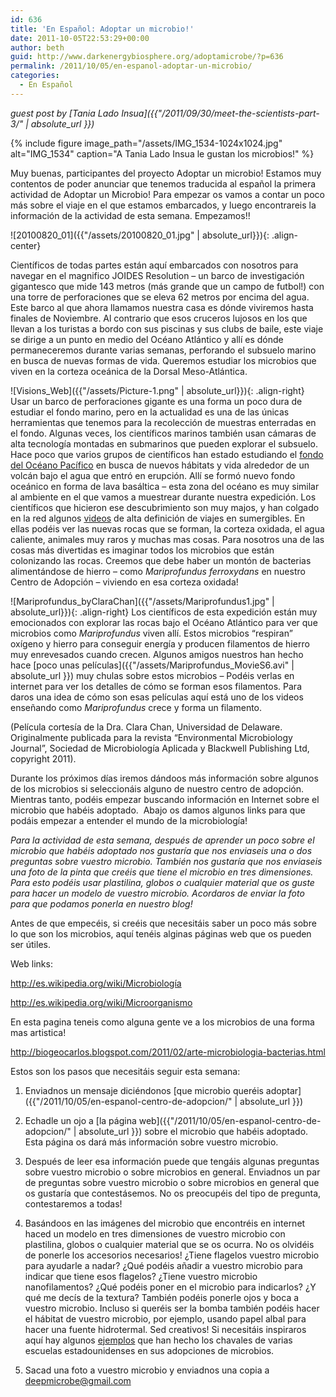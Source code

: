 ```yaml
---
id: 636
title: 'En Español: Adoptar un microbio!'
date: 2011-10-05T22:53:29+00:00
author: beth
guid: http://www.darkenergybiosphere.org/adoptamicrobe/?p=636
permalink: /2011/10/05/en-espanol-adoptar-un-microbio/
categories:
  - En Español
---
```

_guest post by [Tania Lado Insua]({{"/2011/09/30/meet-the-scientists-part-3/" | absolute_url }})_

{% include figure image_path="/assets/IMG_1534-1024x1024.jpg" alt="IMG_1534" caption="A Tania Lado Insua le gustan los microbios!" %}

Muy buenas, participantes del proyecto Adoptar un microbio! Estamos muy contentos de poder anunciar que tenemos traducida al español la primera actividad de Adoptar un Microbio! Para empezar os vamos a contar un poco más sobre el viaje en el que estamos embarcados, y luego encontrareis la información de la actividad de esta semana. Empezamos!!

![20100820_01]({{"/assets/20100820_01.jpg" | absolute_url}}){: .align-center}

Científicos de todas partes están aquí embarcados con nosotros para navegar en el magnifico JOIDES Resolution – un barco de investigación gigantesco que mide 143 metros (más grande que un campo de futbol!) con una torre de perforaciones que se eleva 62 metros por encima del agua. Este barco al que ahora llamamos nuestra casa es dónde viviremos hasta finales de Noviembre. Al contrario que esos cruceros lujosos en los que llevan a los turistas a bordo con sus piscinas y sus clubs de baile, este viaje se dirige a un punto en medio del Océano Atlántico y allí es dónde permaneceremos durante varias semanas, perforando el subsuelo marino en busca de nuevas formas de vida. Queremos estudiar los microbios que viven en la corteza oceánica de la Dorsal Meso-Atlántica.

![Visions_Web]({{"/assets/Picture-1.png" | absolute_url}}){: .align-right} Usar un barco de perforaciones gigante es una forma un poco dura de estudiar el fondo marino, pero en la actualidad es una de las únicas herramientas que tenemos para la recolección de muestras enterradas en el fondo. Algunas veces, los científicos marinos también usan cámaras de alta tecnología montadas en submarinos que pueden explorar el subsuelo. Hace poco que varios grupos de científicos han estado estudiando el [fondo del Océano Pacífico](http://www.interactiveoceans.washington.edu/visions11) en busca de nuevos hábitats y vida alrededor de un volcán bajo el agua que entró en erupción. Allí se formó nuevo fondo oceánico en forma de lava basáltica – esta zona del océano es muy similar al ambiente en el que vamos a muestrear durante nuestra expedición. Los científicos que hicieron ese descubrimiento son muy majos, y han colgado en la red algunos [videos](http://www.interactiveoceans.washington.edu/visions11/video) de alta definición de viajes en sumergibles. En ellas podéis ver las nuevas rocas que se forman, la corteza oxidada, el agua caliente, animales muy raros y muchas mas cosas. Para nosotros una de las cosas más divertidas es imaginar todos los microbios que están colonizando las rocas. Creemos que debe haber un montón de bacterias alimentándose de hierro – como _Mariprofundus ferroxydans_ en nuestro Centro de Adopción – viviendo en esa corteza oxidada!

![Mariprofundus_byClaraChan]({{"/assets/Mariprofundus1.jpg" | absolute_url}}){: .align-right} Los científicos de esta expedición están muy emocionados con explorar las rocas bajo el Océano Atlántico para ver que microbios como _Mariprofundus_ viven allí. Estos microbios “respiran” oxígeno y hierro para conseguir energía y producen filamentos de hierro muy enrevesados cuando crecen. Algunos amigos nuestros han hecho hace [poco unas películas]({{"/assets/Mariprofundus_MovieS6.avi" | absolute_url }}) muy chulas sobre estos microbios – Podéis verlas en internet para ver los detalles de cómo se forman esos filamentos. Para daros una idea de cómo son esas películas aquí está uno de los videos enseñando como _Mariprofundus_ crece y forma un filamento.

(Película cortesía de la Dra. Clara Chan, Universidad de Delaware. Originalmente publicada para la revista “Environmental Microbiology Journal”, Sociedad de Microbiología Aplicada y Blackwell Publishing Ltd, copyright 2011).

Durante los próximos días iremos dándoos más información sobre algunos de los microbios si seleccionáis alguno de nuestro centro de adopción.  Mientras tanto, podéis empezar buscando información en Internet sobre el microbio que habéis adoptado.  Abajo os damos algunos links para que podáis empezar a entender el mundo de la microbiología!

_Para la actividad de esta semana, después de aprender un poco sobre el microbio que habéis adoptado nos gustaría que nos enviaseis una o dos preguntas sobre vuestro microbio. También nos gustaría que nos enviaseis una foto de la pinta que creéis que tiene el microbio en tres dimensiones. Para esto podéis usar plastilina, globos o cualquier material que os guste para hacer un modelo de vuestro microbio. Acordaros de enviar la foto para que podamos ponerla en nuestro blog!_

Antes de que empecéis, si creéis que necesitáis saber un poco más sobre lo que son los microbios, aquí tenéis alginas páginas web que os pueden ser útiles.

Web links:

<http://es.wikipedia.org/wiki/Microbiología>

<http://es.wikipedia.org/wiki/Microorganismo>

En esta pagina teneis como alguna gente ve a los microbios de una forma mas artistica!

<http://biogeocarlos.blogspot.com/2011/02/arte-microbiologia-bacterias.html>

Estos son los pasos que necesitáis seguir esta semana:

1. Enviadnos un mensaje diciéndonos [que microbio queréis adoptar]({{"/2011/10/05/en-espanol-centro-de-adopcion/" | absolute_url }})

2. Echadle un ojo a [la página web]({{"/2011/10/05/en-espanol-centro-de-adopcion/" | absolute_url }}) sobre el microbio que habéis adoptado. Esta página os dará más información sobre vuestro microbio.

3. Después de leer esa información puede que tengáis algunas preguntas sobre vuestro microbio o sobre microbios en general. Enviadnos un par de preguntas sobre vuestro microbio o sobre microbios en general que os gustaría que contestásemos. No os preocupéis del tipo de pregunta, contestaremos a todas!

4. Basándoos en las imágenes del microbio que encontréis en internet haced un modelo en tres dimensiones de vuestro microbio con plastilina, globos o cualquier material que se os ocurra. No os olvidéis de ponerle los accesorios necesarios! ¿Tiene flagelos vuestro microbio para ayudarle a nadar? ¿Qué podéis añadir a vuestro microbio para indicar que tiene esos flagelos? ¿Tiene vuestro microbio nanofilamentos? ¿Qué podéis poner en el microbio para indicarlos? ¿Y qué me decís de la textura? También podéis ponerle ojos y boca a vuestro microbio. Incluso si queréis ser la bomba también podéis hacer el hábitat de vuestro microbio, por ejemplo, usando papel albal para hacer una fuente hidrotermal. Sed creativos! Si necesitáis inspiraros aquí hay algunos [ejemplos](https://sites.google.com/site/adoptamicrobe/project-updates/balloonmicrobes) que han hecho los chavales de varias escuelas estadounidenses en sus adopciones de microbios.

5. Sacad una foto a vuestro microbio y enviadnos una copia a <deepmicrobe@gmail.com>
